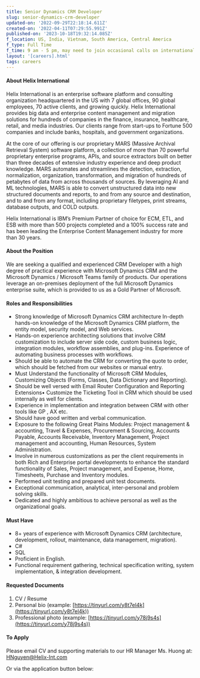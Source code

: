 ```yaml
---
title: Senior Dynam‎ics CRM Developer
slug: senior-dynamics-crm-developer
updated-on: '2022-09-29T22:18:14.611Z'
created-on: '2022-04-11T07:29:55.991Z'
published-on: '2023-10-18T19:32:14.085Z'
f_location: US, India, Vietnam, South America, Central America
f_type: Full Time
f_time: 9 am - 5 pm, may need to join occasional calls on international timezones.
layout: '[careers].html'
tags: careers
---
```


#### About Helix International

Helix International is an enterprise software platform and consulting organization headquartered in the US with 7 global offices, 90 global employees, 70 active clients, and growing quickly. Helix International provides big data and enterprise content management and migration solutions for hundreds of companies in the finance, insurance, healthcare, retail, and media industries. Our clients range from start-ups to Fortune 500 companies and include banks, hospitals, and government organizations.

At the core of our offering is our proprietary MARS (Massive Archival Retrieval System) software platform, a collection of more than 70 powerful proprietary enterprise programs, APIs, and source extractors built on better than three decades of extensive industry experience and deep product knowledge. MARS automates and streamlines the detection, extraction, normalization, organization, transformation, and migration of hundreds of petabytes of data from across thousands of sources. By leveraging AI and ML technologies, MARS is able to convert unstructured data into new structured documents and reports, to and from any source and destination, and to and from any format, including proprietary filetypes, print streams, database outputs, and COLD outputs.

Helix International is IBM’s Premium Partner of choice for ECM, ETL, and ESB with more than 500 projects completed and a 100% success rate and has been leading the Enterprise Content Management industry for more than 30 years.

#### About the Position

We are seeking a qualified and experienced CRM Developer with a high degree of practical experience with Microsoft Dynamics CRM and the Microsoft Dynamics / Microsoft Teams family of products. Our operations leverage an on-premises deployment of the full Microsoft Dynamics enterprise suite, which is provided to us as a Gold Partner of Microsoft.

#### Roles and Responsibilities

*   Strong knowledge of Microsoft Dynamics CRM architecture In-depth hands-on knowledge of the Microsoft Dynamics CRM platform, the entity model, security model, and Web services.
*   Hands-on experience architecting solutions that involve CRM customization to include server side code, custom business logic, integration modules, workflow assemblies, and plug-ins. Experience of automating business processes with workflows.
*   Should be able to automate the CRM for converting the quote to order, which should be fetched from our websites or manual entry.
*   Must Understand the functionality of Microsoft CRM Modules, Customizing Objects (Forms, Classes, Data Dictionary and Reporting).
*   Should be well versed with Email Router Configuration and Reporting Extensions• Customize the Ticketing Tool in CRM which should be used internally as well for clients.
*   Experience in implementation and integration between CRM with other tools like GP , AX etc.
*   Should have good written and verbal communication.
*   Exposure to the following Great Plains Modules: Project management & accounting, Travel & Expenses, Procurement & Sourcing, Accounts Payable, Accounts Receivable, Inventory Management, Project management and accounting, Human Resources, System Administration.
*   Involve in numerous customizations as per the client requirements in both Rich and Enterprise portal developments to enhance the standard functionality of Sales, Project management, and Expense, Home, Timesheets, Purchase and Inventory modules.
*   Performed unit testing and prepared unit test documents.
*   Exceptional communication, analytical, inter-personal and problem solving skills.
*   Dedicated and highly ambitious to achieve personal as well as the organizational goals.

#### Must Have

*   8+ years of experience with Microsoft Dynamics CRM (architecture, development, rollout, maintenance, data management, migration).
*   C#
*   SQL
*   Proficient in English.
*   Functional requirement gathering, technical specification writing, system implementation, & integration development.

#### Requested Documents

1.  CV / Resume
2.  Personal bio (example: [https://tinyurl.com/y8t7el4k](https://tinyurl.com/y8t7el4k))
3.  Professional photo (example: [https://tinyurl.com/y78j9s4s](https://tinyurl.com/y78j9s4s))

#### To Apply

Please email CV and supporting materials to our HR Manager Ms. Huong at: [HNguyen@Helix-Int.com](mailto:HNguyen@Helix-Int.com)

Or via the application button below:
